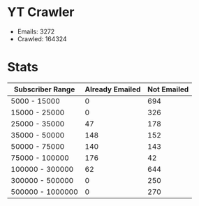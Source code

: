 # YT Crawler
- Emails: 3272
- Crawled: 164324

# Stats
| Subscriber Range  | Already Emailed | Not Emailed |
|-------|-------|-------|
| 5000 - 15000 | 0 | 694 |
| 15000 - 25000 | 0 | 326 |
| 25000 - 35000 | 47 | 178 |
| 35000 - 50000 | 148 | 152 |
| 50000 - 75000 | 140 | 143 |
| 75000 - 100000 | 176 | 42 |
| 100000 - 300000 | 62 | 644 |
| 300000 - 500000 | 0 | 250 |
| 500000 - 1000000 | 0 | 270 |
